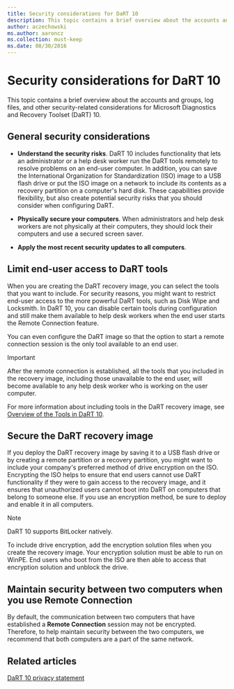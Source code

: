```yaml
---
title: Security considerations for DaRT 10
description: This topic contains a brief overview about the accounts and groups, log files, and other security-related considerations for Microsoft Diagnostics and Recovery Toolset (DaRT) 10.
author: aczechowski
ms.author: aaroncz
ms.collection: must-keep
ms.date: 08/30/2016
---
```


# Security considerations for DaRT 10

This topic contains a brief overview about the accounts and groups, log files, and other security-related considerations for Microsoft Diagnostics and Recovery Toolset (DaRT) 10.

## General security considerations

- **Understand the security risks**. DaRT 10 includes functionality that lets an administrator or a help desk worker run the DaRT tools remotely to resolve problems on an end-user computer. In addition, you can save the International Organization for Standardization (ISO) image to a USB flash drive or put the ISO image on a network to include its contents as a recovery partition on a computer's hard disk. These capabilities provide flexibility, but also create potential security risks that you should consider when configuring DaRT.

- **Physically secure your computers**. When administrators and help desk workers are not physically at their computers, they should lock their computers and use a secured screen saver.

- **Apply the most recent security updates to all computers**.

## Limit end-user access to DaRT tools

When you are creating the DaRT recovery image, you can select the tools that you want to include. For security reasons, you might want to restrict end-user access to the more powerful DaRT tools, such as Disk Wipe and Locksmith. In DaRT 10, you can disable certain tools during configuration and still make them available to help desk workers when the end user starts the Remote Connection feature.

You can even configure the DaRT image so that the option to start a remote connection session is the only tool available to an end user.

> [!IMPORTANT]
> After the remote connection is established, all the tools that you included in the recovery image, including those unavailable to the end user, will become available to any help desk worker who is working on the user computer.

For more information about including tools in the DaRT recovery image, see [Overview of the Tools in DaRT 10](overview-of-the-tools-in-dart-10.md).

## Secure the DaRT recovery image

If you deploy the DaRT recovery image by saving it to a USB flash drive or by creating a remote partition or a recovery partition, you might want to include your company's preferred method of drive encryption on the ISO. Encrypting the ISO helps to ensure that end users cannot use DaRT functionality if they were to gain access to the recovery image, and it ensures that unauthorized users cannot boot into DaRT on computers that belong to someone else. If you use an encryption method, be sure to deploy and enable it in all computers.

> [!NOTE]
> DaRT 10 supports BitLocker natively.

To include drive encryption, add the encryption solution files when you create the recovery image. Your encryption solution must be able to run on WinPE. End users who boot from the ISO are then able to access that encryption solution and unblock the drive.

## Maintain security between two computers when you use Remote Connection

By default, the communication between two computers that have established a **Remote Connection** session may not be encrypted. Therefore, to help maintain security between the two computers, we recommend that both computers are a part of the same network.

## Related articles

[DaRT 10 privacy statement](dart-10-privacy-statement.md)

